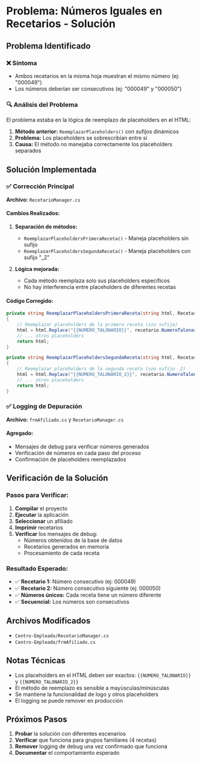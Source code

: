 # Problema: Números Iguales en Recetarios - Solución

## Problema Identificado

### ❌ Síntoma
- Ambos recetarios en la misma hoja muestran el mismo número (ej: "000049")
- Los números deberían ser consecutivos (ej: "000049" y "000050")

### 🔍 Análisis del Problema

El problema estaba en la lógica de reemplazo de placeholders en el HTML:

1. **Método anterior:** `ReemplazarPlaceholders()` con sufijos dinámicos
2. **Problema:** Los placeholders se sobrescribían entre sí
3. **Causa:** El método no manejaba correctamente los placeholders separados

## Solución Implementada

### ✅ Corrección Principal

**Archivo:** `RecetarioManager.cs`

#### Cambios Realizados:

1. **Separación de métodos:**
   - `ReemplazarPlaceholdersPrimeraReceta()` - Maneja placeholders sin sufijo
   - `ReemplazarPlaceholdersSegundaReceta()` - Maneja placeholders con sufijo "_2"

2. **Lógica mejorada:**
   - Cada método reemplaza solo sus placeholders específicos
   - No hay interferencia entre placeholders de diferentes recetas

#### Código Corregido:

```csharp
private string ReemplazarPlaceholdersPrimeraReceta(string html, Recetario recetario, Afiliado afiliado)
{
    // Reemplazar placeholders de la primera receta (sin sufijo)
    html = html.Replace("{{NUMERO_TALONARIO}}", recetario.NumeroTalonario.ToString("D6"));
    // ... otros placeholders
    return html;
}

private string ReemplazarPlaceholdersSegundaReceta(string html, Recetario recetario, Afiliado afiliado)
{
    // Reemplazar placeholders de la segunda receta (con sufijo _2)
    html = html.Replace("{{NUMERO_TALONARIO_2}}", recetario.NumeroTalonario.ToString("D6"));
    // ... otros placeholders
    return html;
}
```

### ✅ Logging de Depuración

**Archivo:** `frmAfiliado.cs` y `RecetarioManager.cs`

#### Agregado:
- Mensajes de debug para verificar números generados
- Verificación de números en cada paso del proceso
- Confirmación de placeholders reemplazados

## Verificación de la Solución

### Pasos para Verificar:

1. **Compilar** el proyecto
2. **Ejecutar** la aplicación
3. **Seleccionar** un afiliado
4. **Imprimir** recetarios
5. **Verificar** los mensajes de debug:
   - Números obtenidos de la base de datos
   - Recetarios generados en memoria
   - Procesamiento de cada receta

### Resultado Esperado:

- ✅ **Recetario 1:** Número consecutivo (ej: 000049)
- ✅ **Recetario 2:** Número consecutivo siguiente (ej: 000050)
- ✅ **Números únicos:** Cada receta tiene un número diferente
- ✅ **Secuencial:** Los números son consecutivos

## Archivos Modificados

- `Centro-Empleado/RecetarioManager.cs`
- `Centro-Empleado/frmAfiliado.cs`

## Notas Técnicas

- Los placeholders en el HTML deben ser exactos: `{{NUMERO_TALONARIO}}` y `{{NUMERO_TALONARIO_2}}`
- El método de reemplazo es sensible a mayúsculas/minúsculas
- Se mantiene la funcionalidad de logo y otros placeholders
- El logging se puede remover en producción

## Próximos Pasos

1. **Probar** la solución con diferentes escenarios
2. **Verificar** que funciona para grupos familiares (4 recetas)
3. **Remover** logging de debug una vez confirmado que funciona
4. **Documentar** el comportamiento esperado
